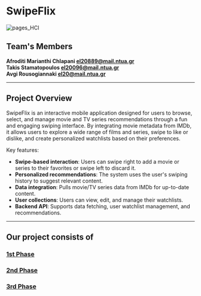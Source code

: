 # SwipeFlix

![pages_HCI](https://github.com/user-attachments/assets/dba003f3-8915-466f-9e87-7cd650929a89)

## Team's Members

**Afroditi Marianthi Chlapani [el20889@mail.ntua.gr](https://github.com/ntua-el20889)**  
 **Takis Stamatopoulos [el20096@mail.ntua.gr](https://github.com/ntua-el20096)**   
**Avgi Rousogiannaki [el20@mail.ntua.gr](https://github.com/ntua-el20889)**  

---

## Project Overview

SwipeFlix is an interactive mobile application designed for users to browse, select, and manage movie and TV series recommendations through a fun and engaging swiping interface. By integrating movie metadata from IMDb, it allows users to explore a wide range of films and series, swipe to like or dislike, and create personalized watchlists based on their preferences.

Key features:
- **Swipe-based interaction**: Users can swipe right to add a movie or series to their favorites or swipe left to discard it.
- **Personalized recommendations**: The system uses the user's swiping history to suggest relevant content.
- **Data integration**: Pulls movie/TV series data from IMDb for up-to-date content.
- **User collections**: Users can view, edit, and manage their watchlists.
- **Backend API**: Supports data fetching, user watchlist management, and recommendations.

---

## Our project consists of

### [1st Phase](https://github.com/ntua-el20889/SwipeFlix/tree/main/Phase1)
### [2nd Phase](https://github.com/ntua-el20889/SwipeFlix/tree/main/Phase2)
### [3rd Phase](https://github.com/ntua-el20889/SwipeFlix/tree/main/Phase3)

